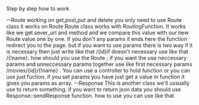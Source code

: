 Step by step how to work

--Route
working on get,post,put and delete
you only need to use Route class it works on Route
Route class works with RoutingFunction.
It works like we get sever_url and method and we compare this value with our new Route value one by one.
if you don't any params it ends here the function redirect you to the page.
but if you want to use params there is two way if it is necessary then just write like that /{id}if doesn't necessary use like that /{!name}.
how should you use the Route ;
if you want the use neccessary params and unneccessary params together use like first necessary params /movies/{id}/{!name} .
You can use a controller to hold function or you can use just fuction.
if you set params you have just get a value in function it gives you params as array.
--Response
This is another class we'll ussually use to return something.
if you want to return json data you should use Response::sendResponse function.
how to use you can use like that

